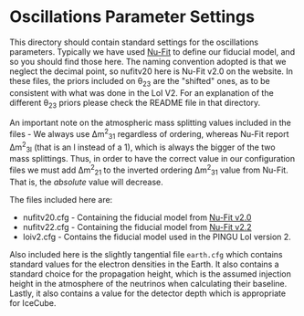 # Oscillations Parameter Settings

This directory should contain standard settings for the oscillations parameters. Typically we have used [Nu-Fit](http://www.nu-fit.org/) to define our fiducial model, and so you should find those here. The naming convention adopted is that we neglect the decimal point, so nufitv20 here is Nu-Fit v2.0 on the website. In these files, the priors included on &#952;<sub>23</sub> are the "shifted" ones, as to be consistent with what was done in the LoI V2. For an explanation of the different &#952;<sub>23</sub> priors please check the README file in that directory.

An important note on the atmospheric mass splitting values included in the files - We always use &#916;m<sup>2</sup><sub>31</sub> regardless of ordering, whereas Nu-Fit report &#916;m<sup>2</sup><sub>3l</sub> (that is an l instead of a 1), which is always the bigger of the two mass splittings. Thus, in order to have the correct value in our configuration files we must add &#916;m<sup>2</sup><sub>21</sub> to the inverted ordering &#916;m<sup>2</sup><sub>31</sub> value from Nu-Fit. That is, the _absolute_ value will decrease.

The files included here are:

* nufitv20.cfg - Containing the fiducial model from [Nu-Fit v2.0](http://www.nu-fit.org/?q=node/92)
* nufitv22.cfg - Containing the fiducial model from [Nu-Fit v2.2](http://www.nu-fit.org/?q=node/123)
* loiv2.cfg - Contains the fiducial model used in the PINGU LoI version 2.

Also included here is the slightly tangential file `earth.cfg` which contains standard values for the electron densities in the Earth. It also contains a standard choice for the propagation height, which is the assumed injection height in the atmosphere of the neutrinos when calculating their baseline. Lastly, it also contains a value for the detector depth which is appropriate for IceCube.
